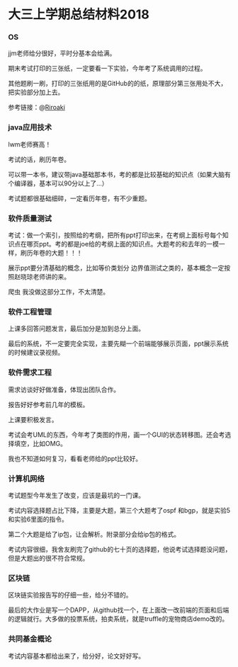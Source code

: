 # 大三上学期总结材料2018

### OS

jjm老师给分很好，平时分基本会给满。

期末考试打印的三张纸，一定要看一下实验，今年考了系统调用的过程。

其他题刷一刷，打印的三张纸用的是GitHub的的纸，原理部分第三张用处不大，把实验部分加上去。

参考链接：@[Riroaki](https://github.com/Riroaki/Linux-myext2)



### java应用技术

lwm老师赛高！

考试的话，刷历年卷。

可以带一本书，建议带java基础那本书，考的都是比较基础的知识点（如果大脑有个编译器，基本可以90分以上了…）

考试题都很基础细碎，一定看历年卷，有不少重题。



### 软件质量测试

考试：做一个索引，按照给的考纲，把所有ppt打印出来，在考纲上面标号每个知识点在哪页ppt。考的都是joe给的考纲上面的知识点。大题考的和去年的一模一样，刷历年卷的大题！！！

展示ppt要分清基础的概念，比如等价类划分 边界值测试之类的，基本概念一定按照赵晓琼老师讲的来。

爬虫 我没做这部分工作，不太清楚。



### 软件工程管理

上课多回答问题发言，最后加分是加到总分上面。

最后的系统，不一定要完全实现，主要先糊一个前端能够展示页面，ppt展示系统的时候建议录视频。



### 软件需求工程

需求访谈好好做准备，体现出团队合作。

报告好好参考前几年的模板。

上课要积极发言。

考试会考UML的东西，今年考了类图的作用，画一个GUI的状态转移图。还会考选择填空，比如OMG。

我也不知道如何复习，看看老师给的ppt比较好。



### 计算机网络

考试题型今年发生了改变，应该是最坑的一门课。

考试内容选择题占比下降，主要是大题，第三个大题考了ospf 和bgp，就是实验5和实验6里面的指令。

第二个大题是给了ip包，让会解析。附录部分会给ip包的格式。

考试内容很细，我舍友刷完了github的七十页的选择题，他说考试选择题没问题，但是大题出的很不符合常规。



### 区块链

区块链实验报告写的仔细一些，给分不错的。

最后的大作业是写一个DAPP，从github找一个，在上面改一改前端的页面和后端的逻辑就行。大多做的投票系统，拍卖系统，就是truffle的宠物商店demo改的。



### 共同基金概论

考试内容基本都给出来了，给分好，论文好好写。
